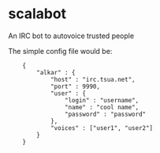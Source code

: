 scalabot
========

An IRC bot to autovoice trusted people

The simple config file would be:


        {
            "alkar" : {
                "host" : "irc.tsua.net",
                "port" : 9990,
                "user" : {
                    "login" : "username",
                    "name" : "cool name",
                    "password" : "password"
                },
                "voices" : ["user1", "user2"]
            }
        }
